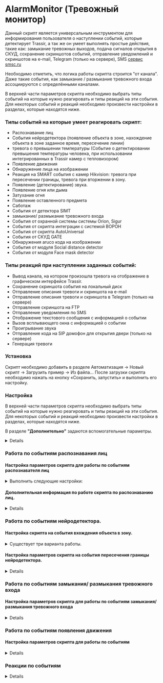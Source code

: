# AlarmMonitor (Тревожный монитор)

Данный скрипт является универсальным инструментом для информирования пользователя о наступлении событий, которые детектирует Trassir, а так же он умеет выполнять простые действия, такие как: замыкание тревожных выходов, подача сигналов открытия в СКУД, сохранение скриншотов событий, отправление уведомлений и скриншотов на e-mail, Telegram (только на сервере), SMS [сервис smsc.ru](https://www.smsc.ru)

Необходимо отметить, что логика работы скрипта строится "от канала".  Даже такие события, как замыкание / размыкание тревожного входа ассоциируются с определёнными каналами.

В верхней части параметров скрипта необходимо выбрать типы событий на которые нужно реагировать и типы реакций на эти события. Для некоторых событий и реакций необходимо произвести настройки в разделах, которые находятся ниже.

<h3>Типы событий на которые умеет реагировать скрипт:</h3>
<ul>
  <li>Распознавание лиц</li>
  <li>События нейродетектора (появление объекта в зоне, нахождение объекта в зоне заданное время, пересечение линии)
  </li>
  <li>тревога о превышении температуры (Событие о детектировании превышения температуры человека, при использовании интегрированных в Trassir камер с тепловизором)
  </li>
  <li>Появление движения
  </li>
  <li>Обнаружение лица на изображении
  </li>
  <li>Реакция на SMART события с камер Hikvision: тревога при пересечении границы, тревога при вторжении в зону.</li>
  <li>Появление (детектирование) звука.</li>
  <li>Появление огня или дыма</li>
  <li>Затухание огня</li>
  <li>Появление оставленного предмета</li>
  <li>Саботаж</li>
  <li>События от детектора SIMT</li>
  <li>замыкание/ размыкание тревожного входа</li>
  <li>События от охранной системы системы Orion, Sigur</li>
  <li>События от скрипта интеграции с системой ВОРОН</li>
  <li>События от скрипта AutoUniversal</li>
  <li>События от СКУД GATE</li>
  <li>Обнаружения aruco кода на изображении</li>
  <li>События от модуля Social distance detector</li>
  <li>События от модуля Face mask detector</li>
</ul>


<h3> Типы реакций при наступлении заданных событий:</h3>

<ul>
  <li>Вывод канала, на котором произошла тревога на отображение в графическом интерфейсе Trassir.</li>
  <li>Сохранение скриншота события на локальный диск</li>
  <li>Отправление описания тревоги и скриншота на e-mail</li>
  <li>Отправление описания тревоги и скриншота в Telegram (только на сервере)</li>
  <li>Отправление скриншота на FTP</li>
  <li>Отправление уведомления по SMS</li>
  <li>Отображение текстового сообщения с информацией о событии</li>
  <li>Вызов всплывающего окна с информацией о событии</li>
  <li>Проигрывание звука</li>
  <li>Отправление кода на SIP домофон для открытия двери (только на сервере)</li>
  <li>Генерация тревоги</li>
</ul>


<h3>Установка</h3>
Скрипт необходимо добавить в разделе Автоматизация → Новый скрипт → Загрузить пример → Из файла…
После загрузки скрипта необходимо нажать на кнопку «Сохранить, запустить» и выполнить его настройку.

<h3>Настройка</h3>

В верхней части параметров скрипта необходимо выбрать типы событий на которые нужно реагировать и типы реакций на эти события. Для некоторых событий и реакций необходимо произвести настройки в разделах, которые находятся ниже.

В разделе <b>"Дополнительно"</b> задаются вспомогательные параметры.
<details>
<dl>  
  <dt>Серверы в работе.</dt>
  <dd>Серверы, с объектами которых необходимо работать. К данным объектам относятся прежде всего каналы, а так же тревожные входы, выходы, зоны, границы и т.п.</dd>
  
  <dt>Каналы в работе.</dt>
  <dd>Только те каналы, с которых необходимо отслеживать заданные события. Работает как фильтр. Если задан сервер, но не заданы каналы, то скрипт будет реагировать на события со всех каналов этого сервера.</dd>
  
  <dt>Коррекция времени скриншота. </dt>
  <dd>Иногда необходимо сделать скриншот за некоторое время до наступления события, например при событии "саботаж" или после, например при детектировании движения. Важно понимать, что такой скриншоты может быть сделан только из архивной записи. Поэтому если архив в этот момент не писался, то будет получен скриншот ближайшего момента, за который была сделана запись. Параметр задаётся со знаком минус, если требуется делать шот момента до наступления события.</dd>
  
  <dt>Время буферизации</dt>
  <dd>Параметр 'время буферизации' помогает в тех случаях, когда архив с канала пишется в двух потоках. Как правило, субпоток записывается раньше в следствии чего скриншот формируется с субпотока. Чтобы получить шот основного потока нужно подождать в течение времени буферизации</dd>
  
  <dt>Скриншот с потока камеры</dt>
  <dd>Если архив не пишется на диски устройства, но необходимо сохранять скриншоты событий, то следует выбрать данный пункт</dd>

  <dt>Скриншоты с фигурами</dt>
  <dd>Скриншот с фигурами может быть получен только если архив пишется на диски сервера. При использовании скриншота с потока камеры эта функция не работает</dd>
  
  <dt>Время хранения скриншотов</dt>
  <dd>Если в разделе "Реакции по событиям" выбрано "Сохранить снимок локально", то скрипт сохраняет скриншоты в каталог скриншотов. Если этот параметр больше нуля, то скрипт будет удалять скриншоты время жизни которых больше заданного параметра.</dd>

  <dt>Расписание для работы скрипта.</dt>
  <dd>Дополнительный параметр, если указано расписание, то скрипт будет отрабатывать, когда заданное расписание находится в красной зоне.</dd>
</dl>
</details>

<h3> Работа по событиям распознавания лиц </h3>

<h4> Настройка параметров скрипта для работы по событиям распознавателя лиц</h4>
<details>
    <summary>Выполнить следующие настройки:</summary>
    <ul>
      <li>В разделе "Типы тревоги" необходимо выбрать чекбокс "Тревога по событиям распознавателя лиц"<br><br>
          <img src="readme/fig_2.enable_fr.png" width="40%"><br><br>
      </li>
      <li>В разделе "Дополнительно" указываем серверы и каналы с этих серверов. Только с этих каналов скрипт будет обрабатывать события. На данных каналах должен быть включен "Трекер/ распознаватель лиц".<br><br>
        <img src="readme/fig_3.server_and_channel_for_work.png" width=70%><br><br>
      </li>
      <li>В разделе "Распознаватель лиц" необходимо выбрать сервер с нужными папками персон (группами)<br><br>
      <img src="readme/fig_4.server_with_faces_db.png" width=70%><br><br>
      </li>
      <li>
        В случае если скрипт запускается на сервере, на котором используется синхронизация лиц с центрального сервера, в этом окне указывается имя центрального сервера.<br>
        При включении скрипта этот сервер должен быть доступен, также у учётной записи Script должны быть права на чтение настроек центрального сервера, для получения информации об именах папок и их id<br><br>
        <img src="readme/fig_5.server_with_db_must_be_enabled.png" width=70%><br><br>
      </li>
    </ul>
</details>

<h4> Дополнительная информация по работе скрипта по распознаванию лиц.</h4>
<details>
<ul>
  <li>
    При использовании синхронизации БД лиц с центрального сервера для корректной работы скрипта необходимо, чтобы БД лиц была синхронизирована с центральным сервером<br><br>
    <img src="readme/fig_6.fr_db_must_be_synchronized.png" width=70%><br><br>
  </li>
  <li>
    Скрипт можно настроить на реакцию на несколько групп. Для этого в поле "Имя тревожной группы" необходимо указать несколько имён групп через запятую.
    <br><br>
    <img src="readme/fig_7.script_can_handle_several_groups.png" width=70%><br><br>
  </li>
  <li>
    При запуске скрипта на сервере и выборе отправки скриншота в Telegram или на email, помимо самого скриншота, прикрепляется фото из БД распознанной персоны и лучший трек с распознанным лицом.<br><br>
    <img src="readme/fig_8.notification_example.png" width=40%><br><br>
  </li>
  <li>
    Для игнорирования идентичных событий за период, необходимо в одноимённом поле задать положительное значение периода игнорирования в секундах.  Это работает так: при распознавании лица из БД, скрипт запоминает время события и если событие повторяется, т.е. персона распознаётся повторно на том же канале в течение заданного времени, то это событие игнорируется.
  </li>
  <li>
    При работе на сервере скрипт умеет реагировать на события распознавания лица на канале сервера добавленного по рекурсии.    
  </li>
</ul>
</details>

<h3>Работа по событиям нейродетектора.</h3>
<h4>Настройка скрипта на события вхождения объекта в зону.</h4>
<details><summary>Существует три варианта работы.</summary>
<h4>Вариант 1. Моментальная реакция.</h4>

Необходимо отметить чекбокс "Тревога по детектору SIMT/ нейродетектору" и в разделе "Настройки SIMT/нейродетектора"
в поле "Тревога при входе в зоны (\*simt, neuro) указать названия нужных зон.
Достоинством данного способа является его простота, но нет возможности выбрать тип объекта (авто, человек, вело),
не возможно задать количество объектов.<br>
При вхождении объекта в зону скрипт моментально вызывает реакцию.<br>
Существует возможность задать время "Игнорирования идентичных событий за период". События одного канала и одной зоны
считаются идентичными.

<h4> Вариант 2 - a,b</h4>

Для a и b необходимо отметить чекбокс "Появление объекта в зоне нейродетектора". Выполнить необходимые настройки в
разделе "Настройки нейронного детектора":
<h4>Вариант 2-a. Моментальная реакция.</h4> 
<p>Моментальная реакция на появления объекта или нескольких объектов в зоне, количество и тип объектов задается
в соответствующих полях.</p>
<p>В поле 'тип работы для детекции в зоне' необходимо выбрать immediate, выбрать зоны для детекции, коэффициент уверенности
и количество объектов для возбуждения тревоги</p>
<img src="readme/fig_9.object_in_zone_reaction.png" width=70%>
<p>При данных настройках тревога будет вызвана моментально как только в зоне 'паркинг' будет детектировано 2 автомобиля
или 1 человек.</p>

<h4>Вариант 2-b. Реакция при длительном превышении количества объектов в зоне.</h4>

<p>В поле 'тип работы для детекции в зоне' необходимо выбрать long-lasting, задать время наблюдения перед тревогой и
задать долю удовлетворительных детекций, выбрать зоны для детекции, коэффициент уверенности и количество объектов
для возбуждения тревоги.</p>
<img src="readme/fig_10.object_in_zone_long_lastingreaction.png" width=70%><br>
<p>
Особенностью работы скрипта при использовании данного способа является то, что скрипт реагирует если в заданной зоне
на протяжении установленного времени детектируется заданное количество объектов.  Если в настройках нейронного
детектора на канале отмечен только подсчет объектов, то период  повторения  подсчета объектов должен быть в два
раза меньше времени наблюдения перед тревогой. Т.е. за период наблюдения должно происходить не менее двух детекций.<br> 
Доля удовлетворительных детекций это отношение всех детекций за период приблизительно равный времени наблюдения к
количеству детекций в которых количество наблюдаемых объектов больше или равно заданному.</p>
</details>

<h4>Настройка параметров скрипта на события пересечения границы нейродетектора.</h4>
<details> 
    <ul>
      <li>Необходимо отметить чекбокс "Пересечение границы нейродетектора".
        <img src="readme/fig_11.neuro_line_cross.png" width=70%><br><br>
      </li> 
      <li>Выполнить необходимые настройки в разделе "Настройки нейронного детектора":
        <ul>    
          <li>в разделе "Границы для реакции" указать имена границ <br><br>
            <img src="readme/fig_12.neuro_line_names.png" width=70%>      
          </li>
          <li>выбрать тип объекта для реакции <br><br>
            <img src="readme/fig_13.neuro_object_types.png" width=70%>
          </li>  
        </ul>  
      </li>    
      <li>На выбранных каналах в настройках нейронного детектора отмечаем чекбокс "Трассировать объекты"</li>    
      <li>Проверяем, что граница за которой наблюдаем находится внутри какой-либо зоны.</li>
    </ul>
</details>

<h3> Работа по событиям замыкания/ размыкания тревожного входа</h3>
<h4>Настройка параметров скрипта для работы по событиям замыкания/ размыкания тревожного входа</h4>
<details>
    Тревожный вход является самостоятельным объектом. В скрипте существует возможность "вручную"" привязать тревожный
    вход к любому доступному каналу после чего при замыкании тревожного входа скрипт будет интерпретировать событие так,
    будто оно пришло с привязанного канала. Т.о. можно выводить несколько каналов на тревожный экран при замыкании/размыкании
    входа каким-либо охранным датчиком.<br>
    Если выбрано несколько ассоциированных каналов, то при уведомлении на e-mail или Telegram будет отправлено такое же
    количество уведомлений при замыкании/размыкании одного тревожного входа.
</details>

<h3>Работа по событиям появления движения</h3>
<h4>Настройка параметров скрипта для работы по событиям</h4>
<details>
    Необходимо выбрать чекбокс "Тревога при появлении движения", указать нужные серверы и каналы. Так же необходимо убедиться,<br>
    что в настройках нужных каналов стоит галка "Генерировать события о появлении движения" и включен детектор движения.<br>
    Помните, что событие генерируется при появлении движения, повторно событие возникает на канале при изменении состояния
    с "нет движения" на "движение".
</details>

<h3>Реакции по событиям</h3>
<details>
<h4> Вывод канала на отображение</h4>

Данный тип реакции используется для отображения каналов на которых произошло нужное событие.

В разделе "Тревожный монитор" необходимо указать имя тревожного шаблона. Причем шаблон с таким именем должен быть предварительно создан. Раскладка данного шаблона не имеет значения, т.к. скрипт использует стандартные раскладки в зависимости от количества отображаемых каналов. Если необходимо, чтобы после того, как произошло отображение тревожных каналов скрипт переключался на какой-либо базовый шаблон, нужно указать имя данного шаблона в поле "Базовый шаблон".

При выборе типа действия "Открыть момент в архиве" после наступления события через \~5 сек открывается проигрывание архивного видео момента события. При такой настройке на тревожном мониторе может выводиться не более одного канала. Если в течение 5 секунд видео поток не успел записаться на жесткий диск, то проигрывание не начнётся.

Сброс тревоги только при отсутствии движения на канале - если выбрана данная настройка, то тревожный канал отображается до прекращения движения на нём.

Сброс тревоги при смене шаблона - при выборе данной настройки счетчик отображения тревожных каналов отключается если пользователь переключается на другой шаблон. При возникновении новых тревог, соответствующие тревожные каналы

<img src="readme/am_demo.gif" width=70%>

<h4>Отправка уведомлений/ скриншотов на e-mail</h4>

Если необходимо отправить простое текстовое уведомление на электронную почту, то следует выбрать "Отправить уведомление на e-mail". Если необходимо такое уведомление с прикрепленным скриншотом, то необходимо выбрать "Отправить снимок на e-mail"

В разделе "Настройка e-mail" необходимо указать предварительно созданную учетную запись отправителя и получателей через запятую без пробелов.

<h4> Отправка снимков в Telegram</h4>

В разделе "Telegram" необходимо указатьTelegram ID всех пользователей, кому хотите предоставить доступ к серверу с помощью бота.
Для того, чтобы узнать id напишите боту @trassirbot команду /tbot и в ответ вы получите сообщение, где будет указан Ваш id:
<img src="readme/fig_14.telegram_id.png" width=40%>

Данная функция может использоваться только на сервере. 

В разделе "Telegram" необходимо указать числовой id пользователя, который можно узнать с помощью Telegram бота @userinfobot:
<ul>
  <li>добавить в Telegram @userinfobot</li>
  <li>отправить /start</li>
</ul>

<h4>Отправка SMS</h4>
Для уведомления через SMS используется сервис SMSC.RU
Для использования данной функции необходимо предварительно зарегистрироваться и получить логин и пароль.

В разделе "Настройки SMS" необходимо указать номера в формате 79991112233, логин и пароль или MD5-хеш пароля.

<h4> Операции с тревожными выходами</h4>
Возможно выполнить замыкание, размыкание или последовательность этих действий с тревожными выходами. Тревожных выходов может быть заданно несколько.
Задержка перед последующей операцией с тревожным выходом это то время, которое проходит между двумя последовательными действиями. Например, если выбран тип работы замкнуть-разомкнуть и параметр задержки составляет 5 секунд, то при наступлении события тревожный выход замкнется и через 5 секунд разомкнётся.

<h4> Генерация тревоги (инцидента)</h4>
<a href="https://www.dssl.ru/files/trassir/manual/ru/cloud-incidents.html">Подробнее об инцидентах</a>
Необходимо указать токен инцидента в поле "Отправить тревогу по токену"
Если данное поле не пустое, то тревога (инцидент) будет сгенерирована.
</details>